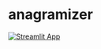 # anagramizer

[![Streamlit App](https://static.streamlit.io/badges/streamlit_badge_black_white.svg)](https://mpolinsky-anagramizer-main-i9irpa.streamlitapp.com/.streamlitapp.com)
